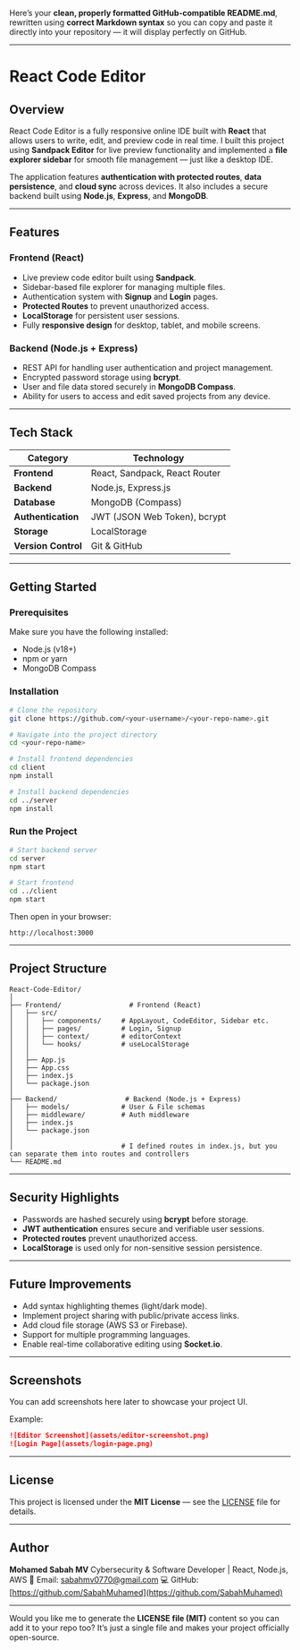 Here’s your **clean, properly formatted GitHub-compatible README.md**, rewritten using **correct Markdown syntax** so you can copy and paste it directly into your repository — it will display perfectly on GitHub.

---

# React Code Editor

## Overview

React Code Editor is a fully responsive online IDE built with **React** that allows users to write, edit, and preview code in real time.
I built this project using **Sandpack Editor** for live preview functionality and implemented a **file explorer sidebar** for smooth file management — just like a desktop IDE.

The application features **authentication with protected routes**, **data persistence**, and **cloud sync** across devices.
It also includes a secure backend built using **Node.js**, **Express**, and **MongoDB**.

---

## Features

### Frontend (React)

* Live preview code editor built using **Sandpack**.
* Sidebar-based file explorer for managing multiple files.
* Authentication system with **Signup** and **Login** pages.
* **Protected Routes** to prevent unauthorized access.
* **LocalStorage** for persistent user sessions.
* Fully **responsive design** for desktop, tablet, and mobile screens.

### Backend (Node.js + Express)

* REST API for handling user authentication and project management.
* Encrypted password storage using **bcrypt**.
* User and file data stored securely in **MongoDB Compass**.
* Ability for users to access and edit saved projects from any device.

---

## Tech Stack

| Category            | Technology                    |
| ------------------- | ----------------------------- |
| **Frontend**        | React, Sandpack, React Router |
| **Backend**         | Node.js, Express.js           |
| **Database**        | MongoDB (Compass)             |
| **Authentication**  | JWT (JSON Web Token), bcrypt  |
| **Storage**         | LocalStorage                  |
| **Version Control** | Git & GitHub                  |

---

## Getting Started

### Prerequisites

Make sure you have the following installed:

* Node.js (v18+)
* npm or yarn
* MongoDB Compass

### Installation

```bash
# Clone the repository
git clone https://github.com/<your-username>/<your-repo-name>.git

# Navigate into the project directory
cd <your-repo-name>

# Install frontend dependencies
cd client
npm install

# Install backend dependencies
cd ../server
npm install
```

### Run the Project

```bash
# Start backend server
cd server
npm start

# Start frontend
cd ../client
npm start
```

Then open in your browser:

```
http://localhost:3000
```

---

## Project Structure

```
React-Code-Editor/
│
├── Frontend/                 # Frontend (React)
│   ├── src/
│   │   ├── components/     # AppLayout, CodeEditor, Sidebar etc.
│   │   ├── pages/          # Login, Signup
│   │   ├── context/        # editorContext
│   │   └── hooks/          # useLocalStorage
│   │
│   ├── App.js
│   ├── App.css
│   ├── index.js
│   └── package.json
│
├── Backend/                 # Backend (Node.js + Express)
│   ├── models/             # User & File schemas
│   ├── middleware/         # Auth middleware
│   ├── index.js
│   └── package.json
│
│                           # I defined routes in index.js, but you can separate them into routes and controllers
└── README.md
```

---

## Security Highlights

* Passwords are hashed securely using **bcrypt** before storage.
* **JWT authentication** ensures secure and verifiable user sessions.
* **Protected routes** prevent unauthorized access.
* **LocalStorage** is used only for non-sensitive session persistence.

---

## Future Improvements

* Add syntax highlighting themes (light/dark mode).
* Implement project sharing with public/private access links.
* Add cloud file storage (AWS S3 or Firebase).
* Support for multiple programming languages.
* Enable real-time collaborative editing using **Socket.io**.

---

## Screenshots

You can add screenshots here later to showcase your project UI.

Example:

```markdown
![Editor Screenshot](assets/editor-screenshot.png)
![Login Page](assets/login-page.png)
```

---

## License

This project is licensed under the **MIT License** — see the [LICENSE](LICENSE) file for details.

---

## Author

**Mohamed Sabah MV**
Cybersecurity & Software Developer | React, Node.js, AWS
📧 Email: [sabahmv0770@gmail.com](mailto:sabahmv0770@gmail.com)
💻 GitHub: [https://github.com/SabahMuhamed](https://github.com/SabahMuhamed)

---

Would you like me to generate the **LICENSE file (MIT)** content so you can add it to your repo too? It’s just a single file and makes your project officially open-source.
